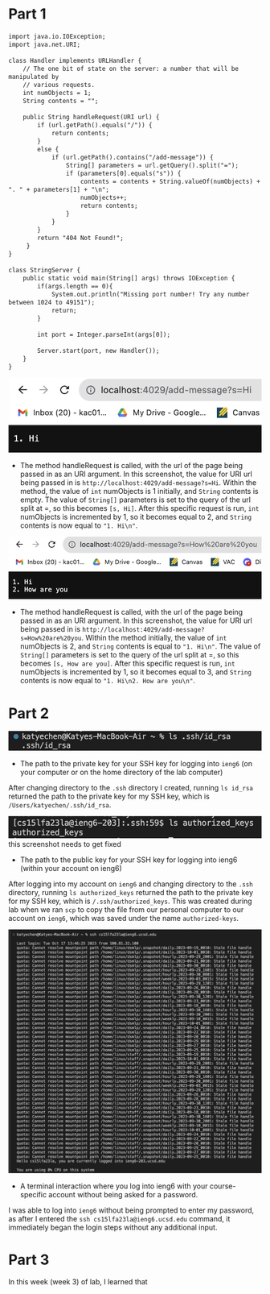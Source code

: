 # Part 1 
```
import java.io.IOException;
import java.net.URI;

class Handler implements URLHandler {
    // The one bit of state on the server: a number that will be manipulated by
    // various requests.
    int numObjects = 1;
    String contents = "";

    public String handleRequest(URI url) {
        if (url.getPath().equals("/")) {
            return contents;
        }
        else {
            if (url.getPath().contains("/add-message")) {
                String[] parameters = url.getQuery().split("=");
                if (parameters[0].equals("s")) {
                    contents = contents + String.valueOf(numObjects) + ". " + parameters[1] + "\n";
                    numObjects++;
                    return contents;
                }
            }
        }
        return "404 Not Found!";
     }
}

class StringServer {
    public static void main(String[] args) throws IOException {
        if(args.length == 0){
            System.out.println("Missing port number! Try any number between 1024 to 49151");
            return;
        }

        int port = Integer.parseInt(args[0]);

        Server.start(port, new Handler());
    }
}
```
![Image](firstAdd.png)  
- The method handleRequest is called, with the url of the page being passed in as an URI argument. In this screenshot, the value for URI url being passed in is `http://localhost:4029/add-message?s=Hi`. Within the method, the value of `int` numObjects is 1 initially, and `String` contents is empty. The value of `String[]` parameters is set to the query of the url split at =, so this becomes `[s, Hi]`. After this specific request is run, `int` numObjects is incremented by 1, so it becomes equal to 2, and `String` contents is now equal to `"1. Hi\n"`. 


![Image](secondAdd.png)  
- The method handleRequest is called, with the url of the page being passed in as an URI argument. In this screenshot, the value for URI url being passed in is `http://localhost:4029/add-message?s=How%20are%20you`. Within the method initially, the value of `int` numObjects is 2, and `String` contents is equal to `"1. Hi\n"`. The value of `String[]` parameters is set to the query of the url split at =, so this becomes `[s, How are you]`. After this specific request is run, `int` numObjects is incremented by 1, so it becomes equal to 3, and `String` contents is now equal to `"1. Hi\n2. How are you\n"`. 

# Part 2
![Image](privatePath.png)  
- The path to the private key for your SSH key for logging into `ieng6` (on your computer or on the home directory of the lab computer)
  
After changing directory to the `.ssh` directory I created, running `ls id_rsa` returned the path to the private key for my SSH key, which is `/Users/katyechen/.ssh/id_rsa`.

![Image](publicKey.png)  this screenshot needs to get fixed
- The path to the public key for your SSH key for logging into ieng6 (within your account on ieng6)
  
After logging into my account on `ieng6` and changing directory to the `.ssh` directory, running `ls authorized_keys` returned the path to the private key for my SSH key, which is `/.ssh/authorized_keys`. This was created during lab when we ran `scp` to copy the file from our personal computer to our account on `ieng6`, which was saved under the name `authorized-keys`.


![Image](login.png)  
- A terminal interaction where you log into ieng6 with your course-specific account without being asked for a password.
  
I was able to log into `ieng6` without being prompted to enter my password, as after I entered the `ssh cs15lfa23la@ieng6.ucsd.edu` command, it immediately began the login steps without any additional input.

  

# Part 3 
In this week (week 3) of lab, I learned that 

